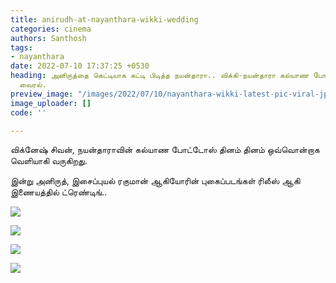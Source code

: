 ```yaml
---
title: anirudh-at-nayanthara-wikki-wedding
categories: cinema
authors: Santhosh
tags:
- nayanthara
date: 2022-07-10 17:37:25 +0530
heading: அனிருத்தை கெட்டியாக கட்டி பிடித்த நயன்தாரா.. விக்கி-நயன்தாரா கல்யாண போட்டோஸ்
  வைரல்.
preview_image: "/images/2022/07/10/nayanthara-wikki-latest-pic-viral-jpg.jpeg"
image_uploader: []
code: ''

---
```

விக்னேஷ் சிவன், நயன்தாராவின் கல்யாண போட்டோஸ் தினம் தினம் ஒவ்வொன்றாக வெளியாகி வருகிறது.

இன்று அனிருத், இசைப்புயல் ரகுமான் ஆகியோரின் புகைப்படங்கள் ரிலீஸ் ஆகி இணையத்தில் ட்ரெண்டிங்..

![](/images/2022/07/10/wikki-nayan-wedding-album-2-jpg.jpeg)

![](/images/2022/07/10/wikki-nayan-wedding-album-1-jpg.jpeg)

![](/images/2022/07/10/wikki-nayan-wedding-album-3-jpg.jpeg)

![](/images/2022/07/10/wikki-nayan-wedding-album-jpg.jpeg)
